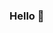 ### Hello 👋

<!--
**Aman-Agrawal-22/Aman-Agrawal-22** is a ✨ _special_ ✨ repository because its `README.md` (this file) appears on your GitHub profile.

🔭 Pursuing B.Tech. in CSE at LPU 2026' batch.

🌱 Currently studying C++.

📫 Contact me at amanag22.aa@gmail.com

